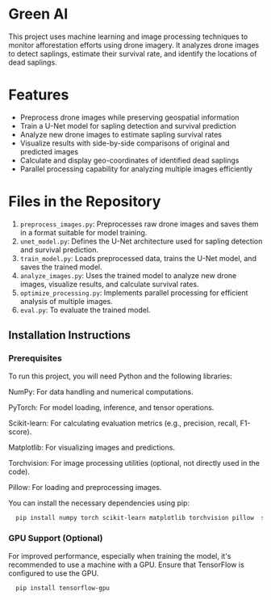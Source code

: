 # Green AI

This project uses machine learning and image processing techniques to monitor afforestation efforts using drone imagery. It analyzes drone images to detect saplings, estimate their survival rate, and identify the locations of dead saplings.

# Features

- Preprocess drone images while preserving geospatial information
- Train a U-Net model for sapling detection and survival prediction
- Analyze new drone images to estimate sapling survival rates
- Visualize results with side-by-side comparisons of original and predicted images
- Calculate and display geo-coordinates of identified dead saplings
- Parallel processing capability for analyzing multiple images efficiently

# Files in the Repository

1. `preprocess_images.py`: Preprocesses raw drone images and saves them in a format suitable for model training.
2. `unet_model.py`: Defines the U-Net architecture used for sapling detection and survival prediction.
3. `train_model.py`: Loads preprocessed data, trains the U-Net model, and saves the trained model.
4. `analyze_images.py`: Uses the trained model to analyze new drone images, visualize results, and calculate survival rates.
5. `optimize_processing.py`: Implements parallel processing for efficient analysis of multiple images.
6. `eval.py`: To evaluate the trained model.

## Installation Instructions
### Prerequisites
To run this project, you will need Python and the following libraries:

NumPy: For data handling and numerical computations.

PyTorch: For model loading, inference, and tensor operations.

Scikit-learn: For calculating evaluation metrics (e.g., precision, recall, F1-score).

Matplotlib: For visualizing images and predictions.

Torchvision: For image processing utilities (optional, not directly used in the code).

Pillow: For loading and preprocessing images.

You can install the necessary dependencies using pip:

```bash
  pip install numpy torch scikit-learn matplotlib torchvision pillow  scipy opencv-python-headless

```

### GPU Support (Optional)
For improved performance, especially when training the model, it's recommended to use a machine with a GPU. Ensure that TensorFlow is configured to use the GPU.


```bash
  pip install tensorflow-gpu

```

